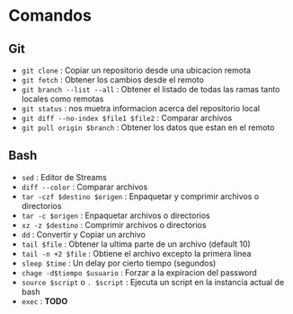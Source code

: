 # Comandos

## Git

* `git clone` : Copiar un repositorio desde una ubicacion remota
* `git fetch` : Obtener los cambios desde el remoto
* `git branch --list --all` : Obtener el listado de todas las ramas tanto locales como remotas
* `git status` : nos muetra informacion acerca del repositorio local
* `git diff --no-index $file1 $file2` : Comparar archivos
* `git pull origin $branch` : Obtener los datos que estan en el remoto  

## Bash

* `sed` : Editor de Streams
* `diff --color` : Comparar archivos
* `tar -czf $destino $origen` : Enpaquetar y comprimir archivos o directorios
* `tar -c $origen` : Enpaquetar archivos o directorios
* `xz -z $destino` : Comprimir archivos o directorios
* `dd` : Convertir y Copiar un archivo
* `tail $file` : Obtener la ultima parte de un archivo (default 10)
* `tail -n +2 $file`  :  Obtiene el archivo excepto la primera linea
* `sleep $time` : Un delay por cierto tiempo (segundos)
* `chage -d$tiempo $usuario` : Forzar a la expiracion del password
* `source $script` o `. $script` : Ejecuta un script en la instancia actual de bash
* `exec` : **TODO**
